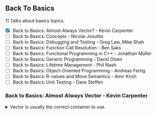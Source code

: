<!--
// cSpell:ignore
-->

<link rel="stylesheet" type="text/css" href="../../markdown-style.css">

## Back To Basics

<summary>
11 Talks about basics topics.
</summary>

- [x] Back to Basics: Almost Always Vector? - Kevin Carpenter
- [ ] Back to Basics: Concepts - Nicolai Josuttis
- [ ] Back to Basics: Debugging and Testing - Greg Law, Mike Shah
- [ ] Back to Basics: Function Call Resolution - Ben Saks
- [ ] Back to Basics: Functional Programming in C++ - Jonathan Müller
- [ ] Back to Basics: Generic Programming - David Olsen
- [ ] Back to Basics: Lifetime Management - Phil Nash
- [ ] Back to Basics: Object-Oriented Programming - Andreas Fertig
- [ ] Back to Basics: R-values and Move Semantics - Amir Kirsh
- [ ] Back to Basics: Unit Testing - Dave Steffen

### Back to Basics: Almost Always Vector - Kevin Carpenter

<details>
<summary>
Vector is usually the correct container to use.
</summary>

[Back to Basics: Almost Always Vector](https://youtu.be/VRGRTvfOxb4?si=EESDcTX28liWC3ZU), [slides](https://github.com/CppCon/CppCon2024/blob/main/Presentations/Back_to_Basics_Almost_Always_Vector.pdf), [github](https://github.com/kevinbcarpenter/almost-always-vector).

```cpp
include <array>
#include <iostream>
#include <vector>

int a[] = {0, 1, 2, 3, 4};

std::vector<int> c = {0, 1, 2, 3, 4};

auto main() -> int {
  std::cout << "C style array: " << sizeof(a) / sizeof(a[0]) << std::endl;
  std::cout << "Vector size: " << c.size() << std::endl;
  return 0;
}
```

<cpp>std::vector</cpp> is very popular. we can compare it to a C-style array. C-style arrays don't support deletions or adding elements, and we can't copy from one another (must do element-by-element assignment). the original paper for the vector (dynamic array) came out in 1992.\
we can look at the original defintion, a templated class of dynamic array. it had only one templated parameter (no allocator parameter). over the years there were more member functions added, more ways to access element, iterators, allocators, modifiers...

#### Basics

different ways to create vectors, empty constructor, with a size, with a size and default value for all elements, or with the data elements we want. we can access elements with the index operator `[]` or the `at()` method, using index directly can go out of bounds, but using the methods checks the boundaries and throws an exception. we can always use `.data()` to retrieve the underlying C-style array from the vector.

#### Memory Management

a vector stores the data on the heap (actually using the provided allocator), C-style arrays are limited by the size of the stack (usually 8mb), unless we request the data from the heap with dynamic allocation.

(we can check the size of the stack on mac/linux with `ulimit -s` command)

| Stack                        | Heap                            |
| ---------------------------- | ------------------------------- |
| Fast - pointer adjustment    | Flexible - dynamic at runtime   |
| Automatic - easy clean up    | Large - bigger is better right? |
| Predictable - easy to debug  | Lifetime - !f(x) dependent      |
| Locality - cache performance | Sharing - between two threads   |
| Safety - see automatic       | Memory leaks                    |

> Use the stack when data is small doesn't need to persist beyond the function and you want speed.
> Use the heap when data is large, needs to persist, be flexible. Watch your toes.

Vector have a size and a capacity, the size is the number of elements currently in the container, while the capacity is the number of elements we can store before needing to allocate more memory from the heap. with old arrays, we have to manually manage the memory allocations and deletions, and manage copying the data and make sure to never access the memory address of the old array.\
We can use `.reserve()` to prevent allocations, if we have a guess how many elements we would want, we can allocate the data before hand, which will prevent allocating memory and prevent copies of the elements. we also have `.shrink_to_fit()`, which reduces the capacity. however, there is no guarantee the memory is really released, the behaviour is up to the C++ Standard Library implementation.\
The second template parameter is the allocator, we can use <cloud>std::pmr</cloud> allocator to allocate the memory on the stack, rather than the heap.

#### Iterators

Iterators are *usually* wrappers for pointers with some guardrails to minimize errors, the `*` operator will give us the underlying data (just like a pointer), but it's not always a pointer. it's an abstraction.\
There are different types of iterators, forward, backwards, bi-directional, random-access, some are const and some allow changes. The `.end()` iterator points to the element **after** the final element.

```cpp
#include <iostream>
#include <vector>

int main() {
  std::vector<int> co = {2019, 2020, 2021, 2022, 2023, 2024};

  std::cout << "Is range based for loop an iterator?s\n";
  for (auto yr : co) {
    std::cout << yr << " ";
  }

  std::cout << "\nIterator works as a pointer and not a copy...\n";
  for (auto it = co.begin(); it != co.end(); ++it) {
    std::cout << *it << " "; // Dereference the iterator to get the value
  }

  return 0;
}
```

Iterators can be invalidated, this depends on the container and the actions that happened since it was created. ([documentation](https://en.cppreference.com/w/cpp/container#Iterator_invalidation), [video](https://youtu.be/Fv8oj8EdssY?si=AIfpp3gOqXNXQkfI)), the <cpp>std::erase</cpp> used to be an issue, as it would have to be paired with <cpp>std::remove</cpp>.

#### Algorithms

we use a lot of algorithms with unary predicates and iterators. it can be a function pointer, a functor or a lambda.

#### Container Comparisons

comparing to other containers:

- <cpp>std::list</cpp> (double linked list) - for multiple insertions and deletions
- <cpp>std::deque</cpp> - allows random access, but also fast when working on the front and back of the data.
- <cpp>std::map</cpp> - not the same thing.

#### Why Almost Always Vector

- cache friendly
- efficient
- practical
- allows random access
- versatile

</details>
